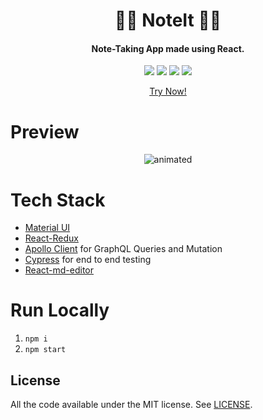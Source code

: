 <h1 align="center">
✍🏻 NoteIt ✍🏻
</h1>

<h4 align="center">
  Note-Taking App made using React.
</h4>

<p align="center">
  <a href="https://noteitpreview.netlify.app"><img src="https://img.shields.io/uptimerobot/status/m792262227-b7050af41e6980c8b0254cef?label=Site%20Status"></a>
  <a href="./LICENCE"><img src="https://img.shields.io/github/license/Prathamesh010/NoteIt?color=blue"></a>
  <a href="https://actions-badge.atrox.dev/Prathamesh010/Noteit/goto?ref=master"><img src="https://img.shields.io/endpoint.svg?url=https%3A%2F%2Factions-badge.atrox.dev%2FPrathamesh010%2FNoteit%2Fbadge%3Fref%3Dmaster&style=flat"></a>
  <a href=""><img src="https://img.shields.io/netlify/728349dc-775f-4611-acf6-6ed3d9f8ab63?color=darkgreen"></a>
 </p>
<p align="center">
  <a href="https://noteitpreview.netlify.app/">Try Now!</a>
</p>

# Preview
<p align="center">
  <img src="https://user-images.githubusercontent.com/41731424/144749015-8afb2a10-2224-43fb-983a-a1a3970b62e0.gif" alt="animated" />
</p>

# Tech Stack
  - [Material UI](https://mui.com)
  - [React-Redux](https://react-redux.js.org)
  - [Apollo Client](https://www.apollographql.com/) for GraphQL Queries and Mutation
  - [Cypress](https://www.cypress.io/) for end to end testing
  - [React-md-editor](https://github.com/uiwjs/react-md-editor)

# Run Locally
 1. `npm i`
 2. `npm start`

## License
  All the code available under the MIT license. See [LICENSE](https://github.com/Prathamesh010/Noteit/blob/master/LICENSE).
